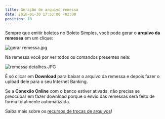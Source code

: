 ```yaml
---
title: Geração de arquivo remessa
date: 2018-01-30 17:53:00 -02:00
position: 10
---
```


Sempre que emitir boletos no Boleto Simples, você pode gerar o **arquivo da remessa** em um clique:

![gerar remessa.jpg](/uploads/gerar%20remessa.jpg)

Na remessa você por ver todos os comandos presentes nela:

![remessa detalhes.JPG](/uploads/remessa%20detalhes.JPG)

É só clicar em **Download** para baixar o arquivo da remessa e depois fazer o upload dele para o seu Internet Banking.

Se a **Conexão Online** com o banco estiver ativada, não precisa se preocupar em fazer download porque o envio das remessas será feito de forma totalmente automatizada.

Saiba mais sobre os [recursos de trocas de arquivos](http://boletosimples-features.siteleaf.net/integracao-com-os-bancos/troca-de-arquivos/)!